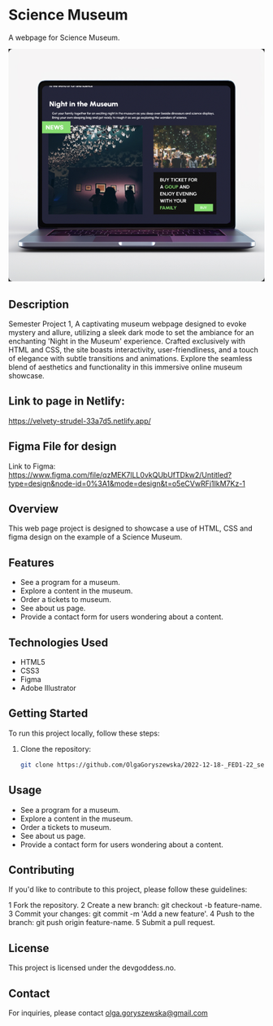 # Science Museum

A webpage for Science Museum.

![Project Ceylon House img](https://github.com/OlgaGoryszewska/2022-12-18-_FED1-22_semesterproject_OlgaGoryszewska_github/blob/main/pictures/project-science-museum..jpg)

## Description

Semester Project 1, A captivating museum webpage designed to evoke mystery and allure, utilizing a sleek dark mode to set the ambiance for an enchanting 'Night in the Museum' experience. Crafted exclusively with HTML and CSS, the site boasts interactivity, user-friendliness, and a touch of elegance with subtle transitions and animations. Explore the seamless blend of aesthetics and functionality in this immersive online museum showcase.

## Link to page in Netlify:

https://velvety-strudel-33a7d5.netlify.app/

## Figma File for design

Link to Figma: https://www.figma.com/file/qzMEK7lLL0vkQUbUfTDkw2/Untitled?type=design&node-id=0%3A1&mode=design&t=o5eCVwRFj1IkM7Kz-1

## Overview

This web page project is designed to showcase a use of HTML, CSS and figma design on the example of a Science Museum.

## Features

- See a program for a museum.
- Explore a content in the museum.
- Order a tickets to museum.
- See about us page.
- Provide a contact form for users wondering about a content.

## Technologies Used

- HTML5
- CSS3
- Figma
- Adobe Illustrator

## Getting Started

To run this project locally, follow these steps:

1. Clone the repository:

   ```bash
   git clone https://github.com/OlgaGoryszewska/2022-12-18-_FED1-22_semesterproject_OlgaGoryszewska_github/blob/main/README.md

   ```

## Usage

- See a program for a museum.
- Explore a content in the museum.
- Order a tickets to museum.
- See about us page.
- Provide a contact form for users wondering about a content.

## Contributing

If you'd like to contribute to this project, please follow these guidelines:

1 Fork the repository.
2 Create a new branch: git checkout -b feature-name.
3 Commit your changes: git commit -m 'Add a new feature'.
4 Push to the branch: git push origin feature-name.
5 Submit a pull request.

## License

This project is licensed under the devgoddess.no.

## Contact

For inquiries, please contact olga.goryszewska@gmail.com
